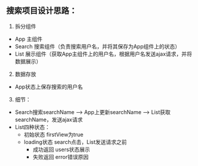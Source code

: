 ## 搜索项目设计思路：
1. 拆分组件
* App 主组件
* Search 搜索组件（负责搜索用户名，并将其保存为App组件上的状态）
* List 展示组件（获取App主组件上的用户名，根据用户名发送ajax请求，并将数据展示）
2. 数据存放
* App状态上保存搜索的用户名
3. 细节：
* Search搜索searchName --> App上更新searchName --> List获取searchName，发送ajax请求
* List四种状态：
  * 初始状态 firstView为true
  * loading状态 search点击，List发送请求之前
    * 成功返回 users状态展示
    * 失败返回 error错误原因
